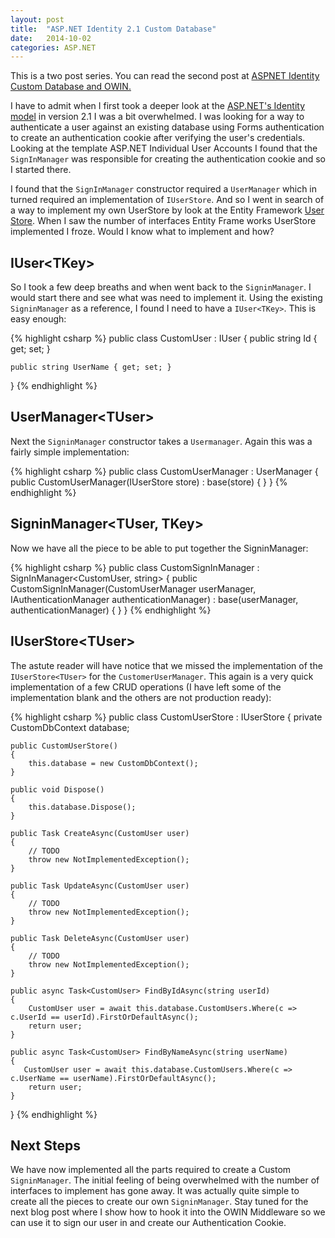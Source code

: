 ```yaml
---
layout: post
title:  "ASP.NET Identity 2.1 Custom Database"
date:   2014-10-02
categories: ASP.NET
---
```

<p class="message">This is a two post series.  You can read the second post at <a href="/posts/ASPNET-Identity-Custom-Database-and-OWIN">ASPNET Identity Custom Database and OWIN.</a>
</p>


I have to admit when I first took a deeper look at the [ASP.NET's Identity model](http://www.asp.net/identity) in version 2.1 I was a bit overwhelmed.  I was looking for a way to authenticate a user against an existing database using Forms authentication to create an authentication cookie after verifying the user's credentials.  Looking at the template ASP.NET Individual User Accounts I found that the ```SignInManager``` was responsible for creating the authentication cookie and so I started there. 

I found that the ```SignInManager``` constructor required a ```UserManager```  which in turned required an implementation of ```IUserStore```. And so I went in search of a way to implement my own UserStore by look at the Entity Framework  [User Store](http://msdn.microsoft.com/en-us/library/dn613259(v=vs.108).aspx).  When I saw the number of interfaces Entity Frame works UserStore implemented I froze.  Would I know what to implement and how?

## IUser\<TKey\>
So I took a few deep breaths and when went back to the ```SigninManager```.  I would start there and see what was need to implement it. Using the existing ```SigninManager``` as a reference, I found I need to have a ```IUser<TKey>```. This is easy enough:

{% highlight csharp %}
public class CustomUser : IUser<string>
{
    public string Id { get; set; }

    public string UserName { get; set; }
}
{% endhighlight %}

##  UserManager\<TUser\>
Next the ```SigninManager``` constructor takes a ```Usermanager```.  Again this was a fairly simple implementation:

{% highlight csharp %}
public class CustomUserManager : UserManager<CustomUser>
{
    public CustomUserManager(IUserStore<CustomUser> store)
        : base(store)
    {
    }
}
{% endhighlight %}

## SigninManager\<TUser, TKey\>
Now we have all the piece to be able to put together the SigninManager:

{% highlight csharp %}
public class CustomSignInManager : SignInManager<CustomUser, string>
{
    public CustomSignInManager(CustomUserManager userManager, IAuthenticationManager authenticationManager)
        : base(userManager, authenticationManager)
    {
    }
}
{% endhighlight %}

##  IUserStore\<TUser\>
The astute reader will have notice that we missed the implementation of the ```IUserStore<TUser>``` for the ```CustomerUserManager```.  This again is a very quick implementation of a few CRUD operations (I have left some of the implementation blank and the others are not production ready):

{% highlight csharp %}
public class CustomUserStore : IUserStore<CustomUser>
{
    private CustomDbContext database;

    public CustomUserStore()
    {
        this.database = new CustomDbContext();
    }

    public void Dispose()
    {
        this.database.Dispose();
    }

    public Task CreateAsync(CustomUser user)
    {
        // TODO 
        throw new NotImplementedException();
    }

    public Task UpdateAsync(CustomUser user)
    {
        // TODO 
        throw new NotImplementedException();
    }

    public Task DeleteAsync(CustomUser user)
    {
		// TODO 
        throw new NotImplementedException();
    }

    public async Task<CustomUser> FindByIdAsync(string userId)
    {
        CustomUser user = await this.database.CustomUsers.Where(c => c.UserId == userId).FirstOrDefaultAsync();
        return user;
    }

    public async Task<CustomUser> FindByNameAsync(string userName)
    {
       CustomUser user = await this.database.CustomUsers.Where(c => c.UserName == userName).FirstOrDefaultAsync();
        return user;
    }
}
{% endhighlight %}

## Next Steps
We have now implemented all the parts required to create a Custom ```SigninManager```.  The initial feeling of being overwhelmed with the number of interfaces to implement has gone away.  It was actually quite simple to create all the pieces to create our own ```SigninManager```.  Stay tuned for the next blog post where I show how to hook it into the OWIN Middleware so we can use it to sign our user in and create our Authentication Cookie.
